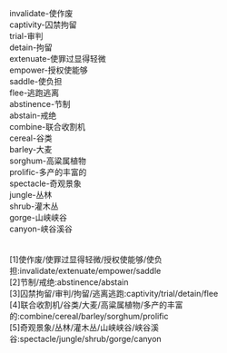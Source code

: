 invalidate-使作废<br>
captivity-囚禁拘留<br>
trial-审判<br>
detain-拘留<br>
extenuate-使罪过显得轻微<br>
empower-授权使能够<br>
saddle-使负担<br>
flee-逃跑逃离<br>
abstinence-节制<br>
abstain-戒绝<br>
combine-联合收割机<br>
cereal-谷类<br>
barley-大麦<br>
sorghum-高粱属植物<br>
prolific-多产的丰富的<br>
spectacle-奇观景象<br>
jungle-丛林<br>
shrub-灌木丛<br>
gorge-山峡峡谷<br>
canyon-峡谷溪谷<br>
<br>
<br>
[1]使作废/使罪过显得轻微/授权使能够/使负担:invalidate/extenuate/empower/saddle<br>
[2]节制/戒绝:abstinence/abstain<br>
[3]囚禁拘留/审判/拘留/逃离逃跑:captivity/trial/detain/flee<br>
[4]联合收割机/谷类/大麦/高粱属植物/多产的丰富的:combine/cereal/barley/sorghum/prolific<br>
[5]奇观景象/丛林/灌木丛/山峡峡谷/峡谷溪谷:spectacle/jungle/shrub/gorge/canyon<br>
<br>
<br>